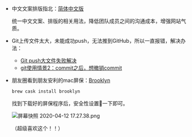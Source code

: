 - 中文文案排版指北：[简体中文版](https://mazhuang.org/wiki/chinese-copywriting-guidelines/)

  统一中文文案、排版的相关用法，降低团队成员之间的沟通成本，增强网站气质。

- Git上传文件太大，未能成功push，无法推到GitHub，所以一直报错，解决办法：

  - [Git push大文件失败解决](https://cloud.tencent.com/developer/article/1466149)
  - [git使用情景2：commit之后，想撤销commit](https://blog.csdn.net/w958796636/article/details/53611133)

- 朋友圈看到朋友安利的mac屏保：[Brooklyn](https://github.com/pedrommcarrasco/Brooklyn)

  ```bash
  brew cask install brooklyn
  ```

  找到下载好的屏保程序后，安全性设置🔐一下即可。

  ![屏幕快照 2020-04-12 17.27.38.png](https://i.loli.net/2020/04/13/qKNLI5c7dZiSBya.png)

  （超级喜欢这个！！）